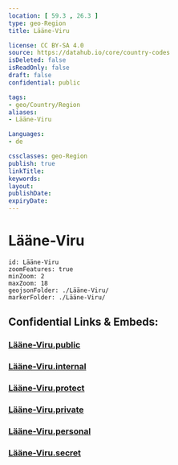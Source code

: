 ```yaml
---
location: [ 59.3 , 26.3 ] 
type: geo-Region
title: Lääne-Viru

license: CC BY-SA 4.0
source: https://datahub.io/core/country-codes
isDeleted: false
isReadOnly: false
draft: false
confidential: public

tags:
- geo/Country/Region
aliases:
- Lääne-Viru

Languages:
- de

cssclasses: geo-Region
publish: true
linkTitle: 
keywords: 
layout: 
publishDate: 
expiryDate: 
---
```


# Lääne-Viru

```leaflet
id: Lääne-Viru
zoomFeatures: true 
minZoom: 2 
maxZoom: 18
geojsonFolder: ./Lääne-Viru/
markerFolder: ./Lääne-Viru/
```


## Confidential Links & Embeds: 

### [Lääne-Viru.public](/_public/\Earth\Continent\Europe\Europe~North\Estonia\Counties~EstoniaLääne-Viru.public.md) 

### [Lääne-Viru.internal](/_internal/\Earth\Continent\Europe\Europe~North\Estonia\Counties~EstoniaLääne-Viru.internal.md) 

### [Lääne-Viru.protect](/_protect/\Earth\Continent\Europe\Europe~North\Estonia\Counties~EstoniaLääne-Viru.protect.md) 

### [Lääne-Viru.private](/_private/\Earth\Continent\Europe\Europe~North\Estonia\Counties~EstoniaLääne-Viru.private.md) 

### [Lääne-Viru.personal](/_personal/\Earth\Continent\Europe\Europe~North\Estonia\Counties~EstoniaLääne-Viru.personal.md) 

### [Lääne-Viru.secret](/_secret/\Earth\Continent\Europe\Europe~North\Estonia\Counties~EstoniaLääne-Viru.secret.md)

